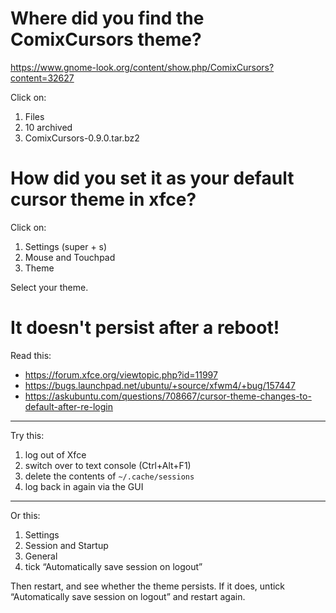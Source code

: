 # Where did you find the ComixCursors theme?

<https://www.gnome-look.org/content/show.php/ComixCursors?content=32627>

Click on:

   1. Files
   2. 10 archived
   3. ComixCursors-0.9.0.tar.bz2

# How did you set it as your default cursor theme in xfce?

Click on:

   1. Settings (super + s)
   2. Mouse and Touchpad
   3. Theme

Select your theme.

# It doesn't persist after a reboot!

Read this:

- <https://forum.xfce.org/viewtopic.php?id=11997>
- <https://bugs.launchpad.net/ubuntu/+source/xfwm4/+bug/157447>
- <https://askubuntu.com/questions/708667/cursor-theme-changes-to-default-after-re-login>

---

Try this:

   1. log out of Xfce
   2. switch over to text console (Ctrl+Alt+F1)
   3. delete the contents of `~/.cache/sessions`
   4. log back in again via the GUI

---

Or this:

   1. Settings
   2. Session and Startup
   3. General
   4. tick “Automatically save session on logout”

Then restart, and see whether the theme persists.
If it does, untick “Automatically save session on logout” and restart again.

